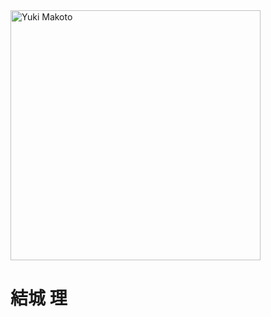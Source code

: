 <div style="display: inline_block">
  <img width="400px"align="center" alt="Yuki Makoto" src="https://pa1.aminoapps.com/6743/1cd54752d7df691b91aee6227263184127d15d90_00.gif"
</div>

<h1>結城 理</h1>

<!-- <div>
  <a href="https://github.com/lucasweidmann008">
  <img height="180em" src="https://github-readme-stats.vercel.app/api?username=lucasweidmann008&show_icons=true&theme=dark"> <br>
  <img height="180em" src="https://github-readme-stats.vercel.app/api/top-langs/?username=lucasweidmann008&layout=compact&show_icons=true&theme=dark">
</div>
